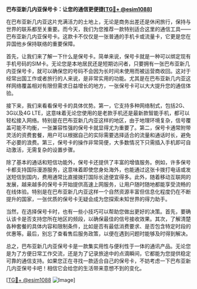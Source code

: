 **巴布亚新几内亚保号卡：让您的通信更便捷[[TG💪+ @esim1088](https://t.me/s/esim1088)]**

在巴布亚新几内亚这片充满活力的土地上，无论是商务出差还是休闲旅行，保持与世界的联系都至关重要。而今天，我们为您推荐一款特别适合这里的通信工具——巴布亚新几内亚保号卡。这款卡不仅仅是一张普通的手机卡或流量卡，它更是您在异国他乡保持联络的重要保障。

首先，让我们来了解一下什么是保号卡。简单来说，保号卡就是一种可以绑定现有手机号码的SIM卡。无论您是本地居民还是短期访问者，只要拥有一张巴布亚新几内亚保号卡，就可以确保您的号码不会因为长时间未使用而被运营商收回。这对于经常出国工作或者旅行的人来说，是非常实用的功能。尤其是在巴布亚新几内亚这样网络覆盖相对有限但需求日益增长的地方，一张保号卡可以大大提升您的通信体验。

接下来，我们来看看保号卡的具体优势。第一，它支持多种网络制式，包括2G、3G以及4G LTE，这意味着无论您使用的是老款手机还是最新款智能手机，都可以轻松接入网络。特别是在巴布亚新几内亚这样的地区，由于地理环境复杂，信号覆盖可能不均衡，一张兼容性强的保号卡就显得尤为重要了。第二，保号卡通常附带灵活的资费套餐，用户可以根据自己的实际需要选择适合的流量和通话时长，避免不必要的浪费。第三，保号卡的操作非常简便，大多数情况下只需插入手机即可自动激活，无需复杂的设置步骤。

除了基本的通话和短信功能外，保号卡还提供了丰富的增值服务。例如，许多保号卡都支持国际漫游服务，这意味着即使您身处海外，也能通过这张卡拨打电话或发送短信到国内，费用通常比直接拨打国际长途便宜得多。此外，随着移动互联网的发展，越来越多的保号卡开始提供高速上网服务，让用户随时随地都能享受流畅的在线体验。特别是在巴布亚新几内亚这样一个自然资源丰富但信息化程度仍在不断提升的国家，一张优质的保号卡无疑会成为您探索未知世界的得力助手。

当然，在选择保号卡时，也有一些小技巧可以帮助您做出更好的决策。首先，要确认该卡是否支持您所在地区的频段，以确保最佳的信号接收效果。其次，了解清楚各种套餐的具体内容和限制条件，比如是否有最低消费要求、是否包含特定时段的优惠等。最后，别忘了查看售后服务政策，以便在遇到问题时能够及时得到解决。

总之，巴布亚新几内亚保号卡是一款集实用性与便利性于一体的通讯产品。无论您是为了方便日常工作交流，还是为了记录旅途中的点滴瞬间，它都能为您提供稳定可靠的通信支持。如果您正在寻找一款适合自己的保号卡，不妨考虑一下巴布亚新几内亚保号卡吧！相信它会给您的生活带来意想不到的变化。

[[TG💪+ @esim1088](https://t.me/s/esim1088) ![Image](https://i.postimg.cc/4NQfJmqS/Snipaste-2025-05-13-00-14-12.png)]